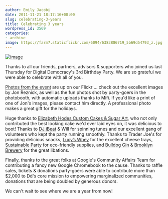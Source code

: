 ```yaml
---
author: Emily Jacobi
date: 2011-11-21 18:17:16+00:00
slug: celebrating-3-years
title: Celebrating 3 years
wordpress_id: 3569
categories:
- archive
image: https://farm7.staticflickr.com/6094/6383886719_5b69d54793_z.jpg
---
```


[![image](https://farm7.staticflickr.com/6094/6383886719_5b69d54793_z.jpg)](http://www.flickr.com/photos/digitaldemocracy/6383886719/in/photostream)


Thanks to all our friends, partners, advisors & supporters who joined us last Thursday for Digital Democracy's 3rd Birthday Party. We are so grateful we were able to celebrate with all of you.

[Photos from the event](http://www.flickr.com/photos/digitaldemocracy/) are up on our Flickr ... check out the excellent images by Jon Reznick, as well as the fun photos shot by party-goers in the photobooth, with automatic uploads thanks to Mifi. If you'd like a print of one of Jon's images, please contact him directly. A professional photo makes a great gift for the holidays.

Huge thanks to [Elizabeth Hodes Custom Cakes & Sugar Art](http://www.elizabethhodes.com/), who not only contributed the best looking cake we'd ever laid eyes on, it was delicious to boot! Thanks to [DJ iBeat](http://www.myspace.com/djibeat) & Will for spinning tunes and our excellent gang of volunteers who kept the party running smoothly. Thanks to Trader Joe's for providing delicious snacks, [Lucy’s Whey](http://www.lucyswhey.com/) for the excellent cheese trays, [Sustainable Party](http://www.sustyparty.com/) for eco-friendly supplies, and [Bulldog Gin](http://www.bulldoggin.com/) & [Brooklyn Brewery](http://www.brooklynbrewery.com/) for the great libations.


Finally, thanks to the great folks at Google's Community Affairs Team for contributing a fancy new Google Chromebook to the cause. Thanks to raffle sales, tickets & donations party-goers were able to contribute more than $2,000 to Dd's core mission to empowering marginalized communities, donations that are being doubled by generous donors.


We can't wait to see where we are a year from now!
